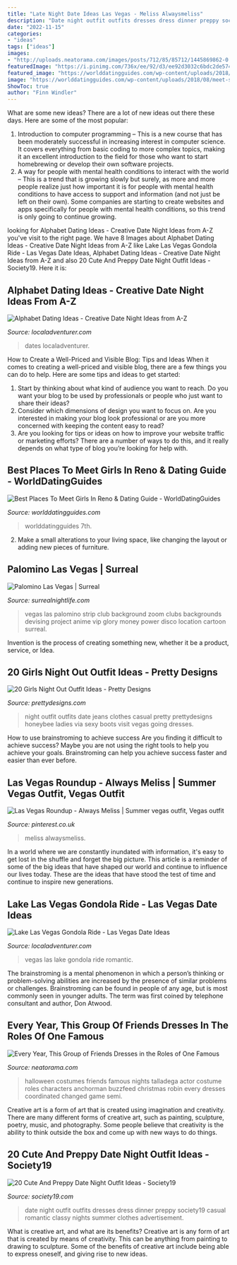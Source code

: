 ```yaml
---
title: "Late Night Date Ideas Las Vegas - Meliss Alwaysmeliss"
description: "Date night outfit outfits dresses dress dinner preppy society19 casual romantic classy nights summer clothes advertisement"
date: "2022-11-15"
categories:
- "ideas"
tags: ["ideas"]
images:
- "http://uploads.neatorama.com/images/posts/712/85/85712/1445869862-0.jpg"
featuredImage: "https://i.pinimg.com/736x/ee/92/d3/ee92d3032c6bdc2de574844e14200b82.jpg"
featured_image: "https://worlddatingguides.com/wp-content/uploads/2018/08/meet-single-girls-online-reno-get-laid-clubs-bars-558x650.jpg"
image: "https://worlddatingguides.com/wp-content/uploads/2018/08/meet-single-girls-online-reno-get-laid-clubs-bars-558x650.jpg"
ShowToc: true
author: "Finn Windler"
---
```



What are some new ideas?
There are a lot of new ideas out there these days. Here are some of the most popular: 
1) Introduction to computer programming – This is a new course that has been moderately successful in increasing interest in computer science. It covers everything from basic coding to more complex topics, making it an excellent introduction to the field for those who want to start homebrewing or develop their own software projects. 
2) A way for people with mental health conditions to interact with the world – This is a trend that is growing slowly but surely, as more and more people realize just how important it is for people with mental health conditions to have access to support and information (and not just be left on their own). Some companies are starting to create websites and apps specifically for people with mental health conditions, so this trend is only going to continue growing.

	

		
looking for Alphabet Dating Ideas - Creative Date Night Ideas from A-Z you've visit to the right page. We have 8 Images about Alphabet Dating Ideas - Creative Date Night Ideas from A-Z like Lake Las Vegas Gondola Ride - Las Vegas Date Ideas, Alphabet Dating Ideas - Creative Date Night Ideas from A-Z and also 20 Cute And Preppy Date Night Outfit Ideas - Society19. Here it is:
		
    
## Alphabet Dating Ideas - Creative Date Night Ideas From A-Z

<img loading=lazy src="https://localadventurer.com/wp-content/uploads/2018/01/alphabet-dates-1024x1536.jpg" onerror="this.onerror=null;this.src='https://tse3.mm.bing.net/th?id=OIP.q_kLsRbjMKNbFnH4aKsrTQHaLH&amp;pid=15.1';" alt="Alphabet Dating Ideas - Creative Date Night Ideas from A-Z">

_Source: localadventurer.com_

>dates localadventurer. 

	

How to Create a Well-Priced and Visible Blog: Tips and Ideas
When it comes to creating a well-priced and visible blog, there are a few things you can do to help. Here are some tips and ideas to get started: 
1. Start by thinking about what kind of audience you want to reach. Do you want your blog to be used by professionals or people who just want to share their ideas? 
2. Consider which dimensions of design you want to focus on. Are you interested in making your blog look professional or are you more concerned with keeping the content easy to read? 
3. Are you looking for tips or ideas on how to improve your website traffic or marketing efforts? There are a number of ways to do this, and it really depends on what type of blog you’re looking for help with. 

    
## Best Places To Meet Girls In Reno &amp; Dating Guide - WorldDatingGuides

<img loading=lazy src="https://worlddatingguides.com/wp-content/uploads/2018/08/meet-single-girls-online-reno-get-laid-clubs-bars-558x650.jpg" onerror="this.onerror=null;this.src='https://tse1.mm.bing.net/th?id=OIP.lv_XtTlutgzPya3dLslRkQHaIo&amp;pid=15.1';" alt="Best Places To Meet Girls In Reno &amp; Dating Guide - WorldDatingGuides">

_Source: worlddatingguides.com_

>worlddatingguides 7th. 

	

2. Make a small alterations to your living space, like changing the layout or adding new pieces of furniture. 

    
## Palomino Las Vegas | Surreal

<img loading=lazy src="https://www.surrealnightlife.com/las-vegas/strip-clubs/images/palomino/palomino-las-vegas.jpg" onerror="this.onerror=null;this.src='https://tse4.mm.bing.net/th?id=OIP.4HS2i3NeZL8Kn6jQlKuLvwHaE8&amp;pid=15.1';" alt="Palomino Las Vegas | Surreal">

_Source: surrealnightlife.com_

>vegas las palomino strip club background zoom clubs backgrounds devising project anime vip glory money power disco location cartoon surreal. 

	

Invention is the process of creating something new, whether it be a product, service, or Idea.

    
## 20 Girls Night Out Outfit Ideas - Pretty Designs

<img loading=lazy src="http://www.prettydesigns.com/wp-content/uploads/2015/09/20-girls-night-out-outfit-ideas16.jpg" onerror="this.onerror=null;this.src='https://tse1.mm.bing.net/th?id=OIP.UBU0oOU-pWdakS8Rp5ehdwHaJ3&amp;pid=15.1';" alt="20 Girls Night Out Outfit Ideas - Pretty Designs">

_Source: prettydesigns.com_

>night outfit outfits date jeans clothes casual pretty prettydesigns honeybee ladies via sexy boots visit vegas going dresses. 

	

How to use brainstroming to achieve success
Are you finding it difficult to achieve success? Maybe you are not using the right tools to help you achieve your goals. Brainstroming can help you achieve success faster and easier than ever before.

    
## Las Vegas Roundup - Always Meliss | Summer Vegas Outfit, Vegas Outfit

<img loading=lazy src="https://i.pinimg.com/736x/ee/92/d3/ee92d3032c6bdc2de574844e14200b82.jpg" onerror="this.onerror=null;this.src='https://tse1.mm.bing.net/th?id=OIP.cS2a5xLZNigXB5qvt1r-hQHaJ3&amp;pid=15.1';" alt="Las Vegas Roundup - Always Meliss | Summer vegas outfit, Vegas outfit">

_Source: pinterest.co.uk_

>meliss alwaysmeliss. 

	

In a world where we are constantly inundated with information, it's easy to get lost in the shuffle and forget the big picture. This article is a reminder of some of the big ideas that have shaped our world and continue to influence our lives today. These are the ideas that have stood the test of time and continue to inspire new generations.

    
## Lake Las Vegas Gondola Ride - Las Vegas Date Ideas

<img loading=lazy src="https://lh6.googleusercontent.com/-DIPf8X-iGdY/VLBdO4meoRI/AAAAAAAAFg8/6rU-kIYA6Ns/w728-h1092-no/IMG_8643x.jpg" onerror="this.onerror=null;this.src='https://tse4.mm.bing.net/th?id=OIP.KWd8z-1n9-OU7w-YYMZfKAHaLH&amp;pid=15.1';" alt="Lake Las Vegas Gondola Ride - Las Vegas Date Ideas">

_Source: localadventurer.com_

>vegas las lake gondola ride romantic. 

	

The brainstroming is a mental phenomenon in which a person’s thinking or problem-solving abilities are increased by the presence of similar problems or challenges. Brainstroming can be found in people of any age, but is most commonly seen in younger adults. The term was first coined by telephone consultant and author, Don Atwood.

    
## Every Year, This Group Of Friends Dresses In The Roles Of One Famous

<img loading=lazy src="http://uploads.neatorama.com/images/posts/712/85/85712/1445869862-0.jpg" onerror="this.onerror=null;this.src='https://tse2.mm.bing.net/th?id=OIP.-S7gcamDFdoEIbkWnd2DmQHaFe&amp;pid=15.1';" alt="Every Year, This Group of Friends Dresses in the Roles of One Famous">

_Source: neatorama.com_

>halloween costumes friends famous nights talladega actor costume roles characters anchorman buzzfeed christmas robin every dresses coordinated changed game semi. 

	

Creative art is a form of art that is created using imagination and creativity. There are many different forms of creative art, such as painting, sculpture, poetry, music, and photography. Some people believe that creativity is the ability to think outside the box and come up with new ways to do things.

    
## 20 Cute And Preppy Date Night Outfit Ideas - Society19

<img loading=lazy src="https://i1.wp.com/www.society19.com/wp-content/uploads/2017/01/black-dress.jpg?resize=302%2C622&amp;ssl=1" onerror="this.onerror=null;this.src='https://tse4.mm.bing.net/th?id=OIP.tYXTtYy72x02QRr069NEcwAAAA&amp;pid=15.1';" alt="20 Cute And Preppy Date Night Outfit Ideas - Society19">

_Source: society19.com_

>date night outfit outfits dresses dress dinner preppy society19 casual romantic classy nights summer clothes advertisement. 

	

What is creative art, and what are its benefits?
Creative art is any form of art that is created by means of creativity. This can be anything from painting to drawing to sculpture. Some of the benefits of creative art include being able to express oneself, and giving rise to new ideas.

